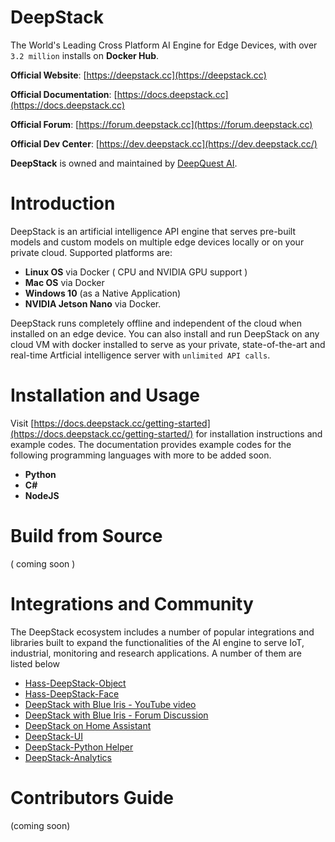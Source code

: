 # DeepStack
The World's Leading Cross Platform AI Engine for Edge Devices, with over `3.2 million` installs on **Docker Hub**.

**Official Website**: [https://deepstack.cc](https://deepstack.cc)

**Official Documentation**: [https://docs.deepstack.cc](https://docs.deepstack.cc)

**Official Forum**: [https://forum.deepstack.cc](https://forum.deepstack.cc)

**Official Dev Center**: [https://dev.deepstack.cc](https://dev.deepstack.cc/)

**DeepStack** is owned and maintained by [DeepQuest AI](https://www.deepquestai.com/).


# Introduction
DeepStack is an artificial intelligence API engine that serves pre-built models and custom models on multiple edge devices locally or on your private cloud. Supported platforms are:

- **Linux OS** via Docker ( CPU and NVIDIA GPU support )
- **Mac OS** via Docker
- **Windows 10** (as a Native Application)
- **NVIDIA Jetson Nano** via Docker.

DeepStack runs completely offline and independent of the cloud when installed on an edge device. You can also install and run DeepStack on any cloud VM with docker installed to serve as your private, state-of-the-art and real-time Artficial intelligence server with `unlimited API calls`.

# Installation and Usage
Visit [https://docs.deepstack.cc/getting-started](https://docs.deepstack.cc/getting-started/) for installation instructions and example codes. The documentation provides example codes for the following programming languages with more to be added soon.

- **Python**
- **C#**
- **NodeJS**

# Build from Source
( coming soon )

# Integrations and Community
The DeepStack ecosystem includes a number of popular integrations and libraries built to expand the functionalities of the AI engine to serve IoT, industrial, monitoring and research applications. A number of them are listed below

- [Hass-DeepStack-Object](https://github.com/robmarkcole/HASS-Deepstack-object)
- [Hass-DeepStack-Face](https://github.com/robmarkcole/HASS-Deepstack-face)
- [DeepStack with Blue Iris - YouTube video](https://www.youtube.com/watch?v=fwoonl5JKgo)
- [DeepStack with Blue Iris - Forum Discussion](https://ipcamtalk.com/threads/tool-tutorial-free-ai-person-detection-for-blue-iris.37330/)
- [DeepStack on Home Assistant](https://community.home-assistant.io/t/face-and-person-detection-with-deepstack-local-and-free/92041)
- [DeepStack-UI](https://github.com/robmarkcole/deepstack-ui)
- [DeepStack-Python Helper](https://github.com/robmarkcole/deepstack-python)
- [DeepStack-Analytics](https://github.com/robmarkcole/deepstack-analytics)


# Contributors Guide
(coming soon)